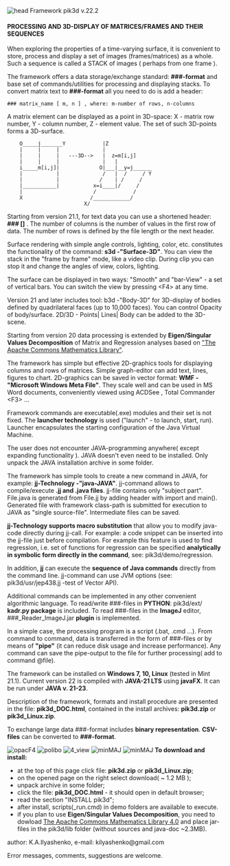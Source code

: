 ![head](/assets/images/830x290.jpg)
Framework pik3d v.22.2

#### PROCESSING AND 3D-DISPLAY OF MATRICES/FRAMES AND THEIR SEQUENCES

When exploring the properties of a time-varying surface, it is convenient
to store, process and display a set of images (frames/matrices) as a whole.
Such a sequence is called a STACK of images ( perhaps from one frame ).

The framework offers a data storage/exchange standard: __###-format__ and
base set of commands/utilities for processing and displaying stacks.
To convert matrix text to __###-format__ all you need to do is add a header:

    ### matrix_name [ m, n ] , where: m-number of rows, n-columns

A matrix element can be displayed as a point in 3D-space:
X - matrix row number, Y - column number, Z - element value.
The set of such 3D-points forms a 3D-surface.

        O_____j_______Y            |Z
        |     |     |              |
        |     |     |   ---3D-->   |  z=m[i,j]
        |     |     |              |   |
        i_____m[i,j]|             O|___|__y=j______
        |           |              /   |  /     / Y
        |           |             /    | /     /
        |___________|           x=i____|/     /
        |                       /            /
        X                      /____________/
                             X/

Starting from version 21.1, for text data you can use a shortened header: __###  []__ .
The number of columns is the number of values in the first row of data.
The number of rows is defined by the file length or the next header.

Surface rendering with simple angle controls, lighting, color, etc.
constitutes the functionality of the command: __s3d -"Surface-3D"__.
You can view the stack in the "frame by frame" mode, like a video clip.
During clip you can stop it and change the angles of view, colors, lighting.

The surface can be displayed in two ways: "Smooth" and "bar-View" - a set of vertical
bars. You can switch the view by pressing &lt;F4> at any time.

Version 21 and later includes tool: b3d -"Body-3D" for 3D-display of bodies defined by
quadrilateral faces (up to 10,000 faces). You can control Opacity of body/surface.
2D/3D - Points| Lines| Body can be added to the 3D-scene.

Starting from version 20 data processing is extended by __Eigen/Singular Values Decomposition__ of Matrix
and Regression analyses based on <a href='https://commons.apache.org/proper/commons-math/'>"The Apache Commons Mathematics Library"</a>.

The framework has simple but effective 2D-graphics tools for displaying
columns and rows of matrices. Simple graph-editor can add text, lines, figures to chart.
2D-graphics can be saved in vector format: __WMF - "Microsoft Windows Meta File"__.
They scale well and can be used in MS Word documents, conveniently viewed using ACDSee
, Total Commander &lt;F3> ...

Framework commands are executable(.exe) modules and their set is not fixed.
The __launcher technology__ is used ("launch" - to launch, start, run). Launcher
encapsulates the starting configuration of the Java Virtual Machine.

The user does not encounter JAVA-programming anywhere( except expanding functionality ).
JAVA doesn't even need to be installed. Only unpack the JAVA installation archive in some folder.

The framework has simple tools to create a new command in JAVA, for example: __jj-Technology -"java-JAVA"__.
jj-command allows to compile/execute __.jj and .java files__. jj-file contains
only "subject part". File.java is generated from File.jj by adding header with import and main().
Generated file with framework class-path is submitted for execution to JAVA as "single source-file".
Intermediate files can be saved.

__jj-Technology supports macro substitution__ that allow you to modify java-code directly during jj-call.
For example: a code snippet can be inserted into the jj-file just before compilation.
For example this feature is used to find regression, i.e. set of functions for regression can be specified
__analytically in symbolic form directly in the command__, see: pik3d/demo/regression.

In addition, __jj__ can execute the __sequence of Java commands__ directly from the command line.
jj-command can use JVM options (see: pik3d/usr/jep438.jj -test of Vector API).

Additional commands can be implemented in any other convenient algorithmic language.
To read/write ###-files in __PYTHON__: pik3d/ext/ __kadr.py package__ is included.
To read ###-files in the __ImageJ__ editor, ###_Reader_ImageJ.jar __plugin__ is implemented.

In a simple case, the processing program is a script (.bat, .cmd ...).
From command to command, data is transferred in the form of ###-files
or by means of __"pipe"__ (it can reduce disk usage and increase performance).
Any command can save the pipe-output to the file for further processing( add to command @file).

The framework can be installed on __Windows 7, 10, Linux__ (tested in Mint 21.1).
Current  version 22  is  compiled with __JAVA-21 LTS__ using __javaFX__. It can be run under __JAVA v. 21-23__.

Description of the framework, formats and install procedure are presented in the file:
__pik3d_DOC.html__, contained in the install archives: __pik3d.zip__ or __pik3d_Linux.zip__.

To exchange large data ###-format includes __binary representation__.
__CSV-files__ can be converted to __###-format__.

![opacF4](/assets/images/OpacF4.jpg)
![polibo](/assets/images/plb2.jpg)
![4_view](/assets/images/4view.jpg)
![minMAJ](/assets/images/Regression.png)
![minMAJ](/assets/images/2dgra.png)
__To download and install:__
  - at the top of this page click file: __pik3d.zip__ or __pik3d_Linux.zip__;
  - on the opened page on the right select download( ~ 1.2 MB );
  - unpack archive in some folder;
  - click the file: __pik3d_DOC.html__ - it should open in default browser;
  - read the section "INSTALL pik3d";
  - after install, scripts(_run.cmd) in demo folders are available to execute.
  - if you plan to use __Eigen/Singular Values Decomposition__, you need to dowload
    <a href='https://commons.apache.org/math/download_math.cgi'>The Apache Commons Mathematics Library 4.0</a>
	and place jar-files in the  pik3d/lib  folder (without sources and java-doc ~2.3MB).

<p>author: K.A.Ilyashenko, e-mail: kilyashenko@gmail.com</p>
Error messages, comments, suggestions  are welcome.

